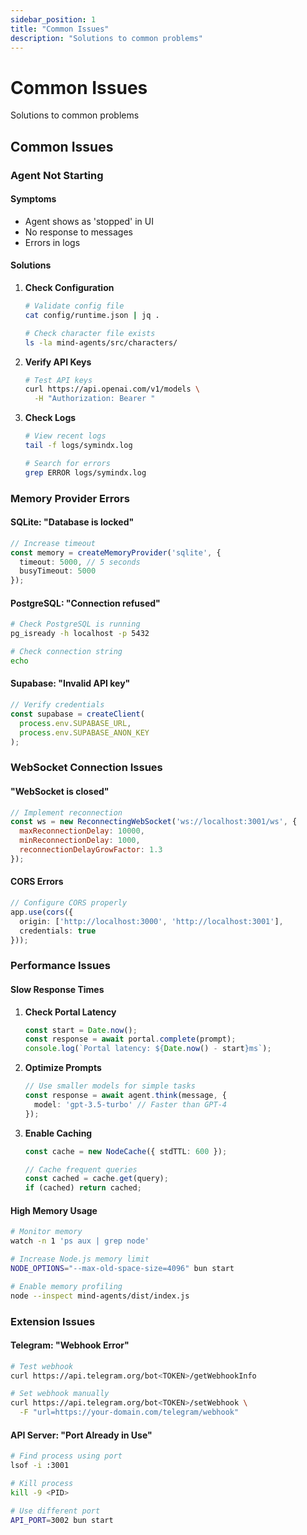 ```yaml
---
sidebar_position: 1
title: "Common Issues"
description: "Solutions to common problems"
---
```


# Common Issues

Solutions to common problems

## Common Issues

### Agent Not Starting

#### Symptoms
- Agent shows as 'stopped' in UI
- No response to messages
- Errors in logs

#### Solutions

1. **Check Configuration**
   ```bash
   # Validate config file
   cat config/runtime.json | jq .
   
   # Check character file exists
   ls -la mind-agents/src/characters/
   ```

2. **Verify API Keys**
   ```bash
   # Test API keys
   curl https://api.openai.com/v1/models \
     -H "Authorization: Bearer "
   ```

3. **Check Logs**
   ```bash
   # View recent logs
   tail -f logs/symindx.log
   
   # Search for errors
   grep ERROR logs/symindx.log
   ```

### Memory Provider Errors

#### SQLite: "Database is locked"
```typescript
// Increase timeout
const memory = createMemoryProvider('sqlite', {
  timeout: 5000, // 5 seconds
  busyTimeout: 5000
});
```

#### PostgreSQL: "Connection refused"
```bash
# Check PostgreSQL is running
pg_isready -h localhost -p 5432

# Check connection string
echo 
```

#### Supabase: "Invalid API key"
```typescript
// Verify credentials
const supabase = createClient(
  process.env.SUPABASE_URL,
  process.env.SUPABASE_ANON_KEY
);
```

### WebSocket Connection Issues

#### "WebSocket is closed"
```javascript
// Implement reconnection
const ws = new ReconnectingWebSocket('ws://localhost:3001/ws', {
  maxReconnectionDelay: 10000,
  minReconnectionDelay: 1000,
  reconnectionDelayGrowFactor: 1.3
});
```

#### CORS Errors
```typescript
// Configure CORS properly
app.use(cors({
  origin: ['http://localhost:3000', 'http://localhost:3001'],
  credentials: true
}));
```

### Performance Issues

#### Slow Response Times
1. **Check Portal Latency**
   ```typescript
   const start = Date.now();
   const response = await portal.complete(prompt);
   console.log(`Portal latency: ${Date.now() - start}ms`);
   ```

2. **Optimize Prompts**
   ```typescript
   // Use smaller models for simple tasks
   const response = await agent.think(message, {
     model: 'gpt-3.5-turbo' // Faster than GPT-4
   });
   ```

3. **Enable Caching**
   ```typescript
   const cache = new NodeCache({ stdTTL: 600 });
   
   // Cache frequent queries
   const cached = cache.get(query);
   if (cached) return cached;
   ```

#### High Memory Usage
```bash
# Monitor memory
watch -n 1 'ps aux | grep node'

# Increase Node.js memory limit
NODE_OPTIONS="--max-old-space-size=4096" bun start

# Enable memory profiling
node --inspect mind-agents/dist/index.js
```

### Extension Issues

#### Telegram: "Webhook Error"
```bash
# Test webhook
curl https://api.telegram.org/bot<TOKEN>/getWebhookInfo

# Set webhook manually
curl https://api.telegram.org/bot<TOKEN>/setWebhook \
  -F "url=https://your-domain.com/telegram/webhook"
```

#### API Server: "Port Already in Use"
```bash
# Find process using port
lsof -i :3001

# Kill process
kill -9 <PID>

# Use different port
API_PORT=3002 bun start
```
